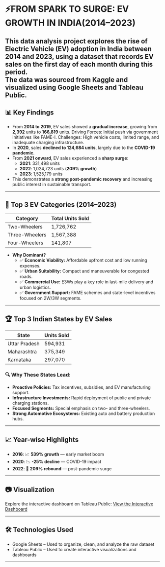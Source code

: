 # ⚡FROM SPARK TO SURGE: EV GROWTH IN INDIA(2014–2023)

This data analysis project explores the rise of Electric Vehicle (EV) adoption in India between 2014 and 2023, using a dataset that records **EV sales on the first day of each month** during this period.  
The data was sourced from **Kaggle** and visualized using **Google Sheets** and **Tableau Public**.
---

## 📊 Key Findings

- From **2014 to 2019**, EV sales showed a **gradual increase**, growing from **2,392** units to **166,819** units.
  Driving Forces: Initial push via government initiatives like FAME-I.
  Challenges: High vehicle costs, limited range, and inadequate charging infrastructure.
- In **2020**, sales **declined to 124,684 units**, largely due to the **COVID-19 pandemic**.
- From **2021 onward**, EV sales experienced a **sharp surge**:
  - **2021**: 331,498 units
  - **2022**: 1,024,723 units (**209% growth**)
  - **2023**: 1,525,179 units  
- This demonstrates a **strong post-pandemic recovery** and increasing public interest in sustainable transport.

---

## 🛵 Top 3 EV Categories (2014–2023)

| Category         | Total Units Sold |
|------------------|------------------|
| Two-Wheelers     | 1,726,762        |
| Three-Wheelers   | 1,567,388        |
| Four-Wheelers    | 141,807          |

- **Why Dominant?**
  - ✅ **Economic Viability:** Affordable upfront cost and low running expenses.
  - ✅ **Urban Suitability:** Compact and maneuverable for congested roads.
  - ✅ **Commercial Use:** E3Ws play a key role in last-mile delivery and urban logistics.
  - ✅ **Government Support:** FAME schemes and state-level incentives focused on 2W/3W segments.

---

## 🏆 Top 3 Indian States by EV Sales

| State            | Units Sold |
|------------------|------------|
| Uttar Pradesh    | 594,931    |
| Maharashtra      | 375,349    |
| Karnataka        | 297,070    |

### 🔍 Why These States Lead:

- **Proactive Policies:** Tax incentives, subsidies, and EV manufacturing support.
- **Infrastructure Investments:** Rapid deployment of public and private charging stations.
- **Focused Segments:** Special emphasis on two- and three-wheelers.
- **Strong Automotive Ecosystems:** Existing auto and battery production hubs.

---

## 📈 Year-wise Highlights

- **2016**: 📈 **539% growth** — early market boom
- **2020**: 📉 **-25% decline** — COVID-19 impact
- **2022**: 🚀 **209% rebound** — post-pandemic surge

---

## 📷 Visualization

Explore the interactive dashboard on Tableau Public:
[View the Interactive Dashboard](https://public.tableau.com/app/profile/angel.francis7553/viz/EVTrendInIndia2014-2023/EVGrowth)

---

## 🛠️ Technologies Used

- Google Sheets – Used to organize, clean, and analyze the raw dataset
- Tableau Public – Used to create interactive visualizations and dashboards

---


